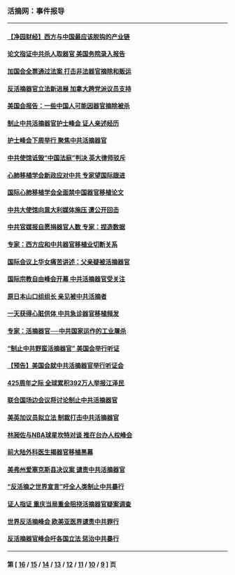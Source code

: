 ### 活摘网：事件报导
---
#### [【净园财经】西方与中国最应该脱钩的产业链](../../pages/nf5877/n14016113.md?07010430) 
#### [论文指证中共杀人取器官 美国务院录入报告](../../pages/nf5877/n13999890.md?07010430) 
#### [加国会全票通过法案 打击非法器官摘除和贩运](../../pages/nf5877/n13884924.md?07010430) 
#### [反活摘器官立法新进展 加拿大跨党派议员支持](../../pages/nf5877/n13876061.md?07010430) 
#### [美国会报告：一些中国人可能因器官摘除被杀](../../pages/nf5877/n13867964.md?07010430) 
#### [制止中共活摘器官护士峰会 证人亲述经历](../../pages/nf5877/n13859007.md?07010430) 
#### [护士峰会下周举行 聚焦中共活摘器官](../../pages/nf5877/n13855418.md?07010430) 
#### [中共使馆诋毁“中国法庭”判决 英大律师驳斥](../../pages/nf5877/n13833945.md?07010430) 
#### [心肺移植学会新政应对中共 专家望国际跟进](../../pages/nf5877/n13829043.md?07010430) 
#### [国际心肺移植学会全面禁中国器官移植论文](../../pages/nf5877/n13827785.md?07010430) 
#### [中共大使馆向意大利媒体施压 遭公开回击](../../pages/nf5877/n13826038.md?07010430) 
#### [中共官媒报自愿捐器官人数 专家：捏造数据](../../pages/nf5877/n13814130.md?07010430) 
#### [专家：西方应和中共器官移植业切断关系](../../pages/nf5877/n13772828.md?07010430) 
#### [国际会议上华女痛苦讲述：父亲疑被活摘器官](../../pages/nf5877/n13771583.md?07010430) 
#### [国际宗教自由峰会开幕 中共活摘器官受关注](../../pages/nf5877/n13769995.md?07010430) 
#### [原日本山口组组长 亲见被中共活摘者](../../pages/nf5877/n13767360.md?07010430) 
#### [一天获得心脏供体 中共急诊器官移植频发](../../pages/nf5877/n13764689.md?07010430) 
#### [专家：活摘器官──中共国家运作的工业屠杀](../../pages/nf5877/n13761178.md?07010430) 
#### [“制止中共野蛮活摘器官” 美国会举行听证](../../pages/nf5877/n13735831.md?07010430) 
#### [【预告】美国会就中共活摘器官举行听证会](../../pages/nf5877/n13732843.md?07010430) 
#### [425周年之际 全球累积392万人举报江泽民](../../pages/nf5877/n13719232.md?07010430) 
#### [联合国场边会议将讨论制止中共活摘器官](../../pages/nf5877/n13656361.md?07010430) 
#### [美英加议员拟立法 制裁打击中共活摘器官](../../pages/nf5877/n13430251.md?07010430) 
#### [林昶佐与NBA球星坎特对谈 推在台办人权峰会](../../pages/nf5877/n13414467.md?07010430) 
#### [前大陆外科医生揭器官移植黑幕](../../pages/nf5877/n13401416.md?07010430) 
#### [美弗州爱塞克斯县决议案 谴责中共活摘器官](../../pages/nf5877/n13320919.md?07010430) 
#### [“反活摘之世界宣言”吁全人类制止中共暴行](../../pages/nf5877/n13259730.md?07010430) 
#### [证人指证 重庆当局重金阻挠活摘器官疑案调查](../../pages/nf5877/n13259127.md?07010430) 
#### [世界反活摘峰会 欧美亚医界谴责中共罪行](../../pages/nf5877/n13253550.md?07010430) 
#### [反活摘器官峰会吁各国立法 惩治中共暴行](../../pages/nf5877/n13245052.md?07010430) 

---
#### 第 [ [16](./16.md?07010430) / [15](./15.md?07010430) / [14](./14.md?07010430) / [13](./13.md?07010430) / [12](./12.md?07010430) / [11](./11.md?07010430) / [10](./10.md?07010430) / [9](./9.md?07010430) ] 页

